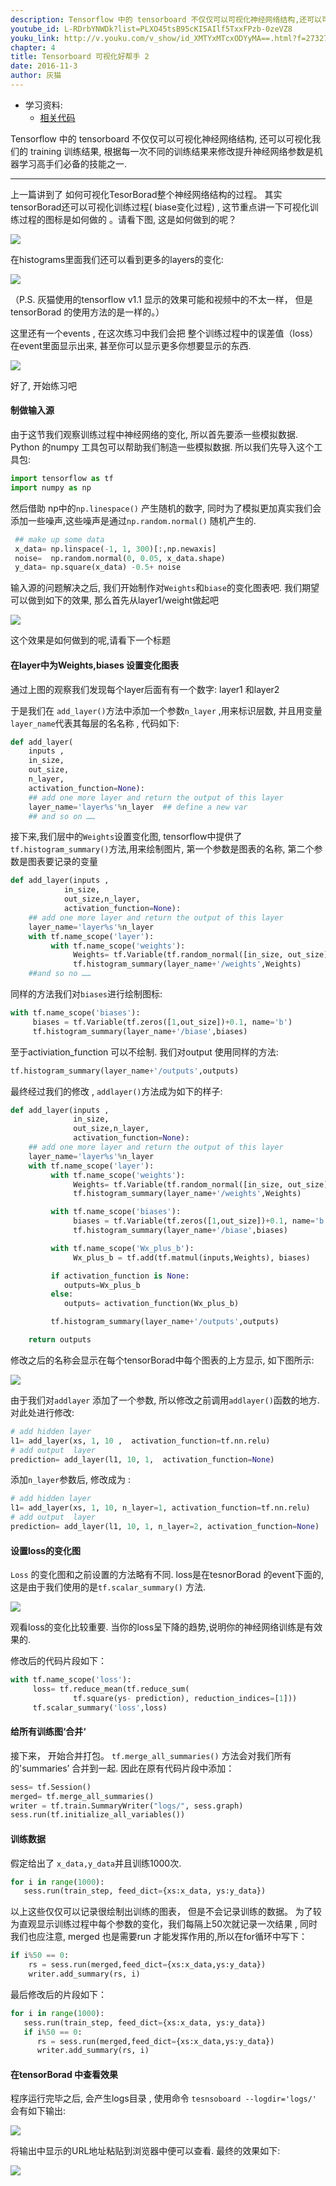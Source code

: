 ```yaml
---
description: Tensorflow 中的 tensorboard 不仅仅可以可视化神经网络结构,还可以可视化我们的 training 训练结果,根据每一次不同的训练结果来修改提升神经网络参数是机器学习高手们必备的技能之一.
youtube_id: L-RDrbYNWDk?list=PLXO45tsB95cKI5AIlf5TxxFPzb-0zeVZ8
youku_link: http://v.youku.com/v_show/id_XMTYxMTcxODYyMA==.html?f=27327189&o=1
chapter: 4
title: Tensorboard 可视化好帮手 2
date: 2016-11-3
author: 灰猫
---
```

* 学习资料:
  * [相关代码](https://github.com/MorvanZhou/tutorials/tree/master/tensorflowTUT/tf15_tensorboard)
  
Tensorflow 中的 tensorboard 不仅仅可以可视化神经网络结构,
还可以可视化我们的 training 训练结果,
根据每一次不同的训练结果来修改提升神经网络参数是机器学习高手们必备的技能之一.

--- 
上一篇讲到了 如何可视化TesorBorad整个神经网络结构的过程。 其实tensorBorad还可以可视化训练过程( biase变化过程) , 这节重点讲一下可视化训练过程的图标是如何做的 。请看下图,  这是如何做到的呢？

<img class="course-image" src="/static/results/tensorflow/15_1_1.png">


在histograms里面我们还可以看到更多的layers的变化:

<img class="course-image" src="/static/results/tensorflow/15_1_2.png">

（P.S. 灰猫使用的tensorflow  v1.1 显示的效果可能和视频中的不太一样， 但是tensorBorad 的使用方法的是一样的。）

这里还有一个events , 在这次练习中我们会把 整个训练过程中的误差值（loss）在event里面显示出来, 甚至你可以显示更多你想要显示的东西.

<img class="course-image" src="/static/results/tensorflow/15_1_3.png">

好了, 开始练习吧

#### 制做输入源
由于这节我们观察训练过程中神经网络的变化, 所以首先要添一些模拟数据.
Python 的numpy 工具包可以帮助我们制造一些模拟数据. 所以我们先导入这个工具包:

```python
import tensorflow as tf
import numpy as np

```

然后借助 np中的`np.linespace()` 产生随机的数字, 同时为了模拟更加真实我们会添加一些噪声,这些噪声是通过`np.random.normal()` 随机产生的. 

```python
 ## make up some data
 x_data= np.linspace(-1, 1, 300)[:,np.newaxis]
 noise=  np.random.normal(0, 0.05, x_data.shape)
 y_data= np.square(x_data) -0.5+ noise

```

输入源的问题解决之后, 我们开始制作对`Weights`和`biase`的变化图表吧. 我们期望可以做到如下的效果, 那么首先从layer1/weight做起吧

<img class="course-image" src="/static/results/tensorflow/15_1_4.png">

这个效果是如何做到的呢,请看下一个标题

#### 在layer中为Weights,biases 设置变化图表


通过上图的观察我们发现每个layer后面有有一个数字: layer1 和layer2

于是我们在  `add_layer()`方法中添加一个参数`n_layer` ,用来标识层数, 并且用变量`layer_name`代表其每层的名名称 , 代码如下:


```python
def add_layer(
    inputs , 
    in_size, 
    out_size,
    n_layer, 
    activation_function=None):
    ## add one more layer and return the output of this layer
    layer_name='layer%s'%n_layer  ## define a new var
    ## and so on ……

```

接下来,我们层中的`Weights`设置变化图, tensorflow中提供了`tf.histogram_summary()`方法,用来绘制图片, 第一个参数是图表的名称, 第二个参数是图表要记录的变量

```python
def add_layer(inputs , 
            in_size, 
            out_size,n_layer, 
            activation_function=None):
    ## add one more layer and return the output of this layer
    layer_name='layer%s'%n_layer
    with tf.name_scope('layer'):
         with tf.name_scope('weights'):
              Weights= tf.Variable(tf.random_normal([in_size, out_size]),name='W')
              tf.histogram_summary(layer_name+'/weights',Weights)
    ##and so no ……
```

同样的方法我们对`biases`进行绘制图标:

```python
with tf.name_scope('biases'):
     biases = tf.Variable(tf.zeros([1,out_size])+0.1, name='b')
     tf.histogram_summary(layer_name+'/biase',biases)

```

至于activiation_function 可以不绘制. 我们对output 使用同样的方法:

```python 
tf.histogram_summary(layer_name+'/outputs',outputs)
```

最终经过我们的修改 , `addlayer()`方法成为如下的样子:

```python
def add_layer(inputs , 
              in_size, 
              out_size,n_layer, 
              activation_function=None):
    ## add one more layer and return the output of this layer
    layer_name='layer%s'%n_layer
    with tf.name_scope('layer'):
         with tf.name_scope('weights'):
              Weights= tf.Variable(tf.random_normal([in_size, out_size]),name='W')
              tf.histogram_summary(layer_name+'/weights',Weights)

         with tf.name_scope('biases'):
              biases = tf.Variable(tf.zeros([1,out_size])+0.1, name='b')
              tf.histogram_summary(layer_name+'/biase',biases)

         with tf.name_scope('Wx_plus_b'):
              Wx_plus_b = tf.add(tf.matmul(inputs,Weights), biases)

         if activation_function is None:
            outputs=Wx_plus_b
         else:
            outputs= activation_function(Wx_plus_b)

         tf.histogram_summary(layer_name+'/outputs',outputs)

    return outputs
```

修改之后的名称会显示在每个tensorBorad中每个图表的上方显示,  如下图所示:

<img class="course-image" src="/static/results/tensorflow/14_1_5.png">

由于我们对`addlayer` 添加了一个参数, 所以修改之前调用`addlayer()`函数的地方.
对此处进行修改:

```python
# add hidden layer
l1= add_layer(xs, 1, 10 ,  activation_function=tf.nn.relu)
# add output  layer
prediction= add_layer(l1, 10, 1,  activation_function=None)
```

添加`n_layer`参数后, 修改成为 :

```python
# add hidden layer
l1= add_layer(xs, 1, 10, n_layer=1, activation_function=tf.nn.relu)
# add output  layer
prediction= add_layer(l1, 10, 1, n_layer=2, activation_function=None)
```


#### 设置loss的变化图

`Loss` 的变化图和之前设置的方法略有不同.  loss是在tesnorBorad 的event下面的, 这是由于我们使用的是`tf.scalar_summary()` 方法.


<img class="course-image" src="/static/results/tensorflow/15_1_6.png">


观看loss的变化比较重要. 当你的loss呈下降的趋势,说明你的神经网络训练是有效果的.

修改后的代码片段如下：

```python 
with tf.name_scope('loss'):
     loss= tf.reduce_mean(tf.reduce_sum(
              tf.square(ys- prediction), reduction_indices=[1]))
     tf.scalar_summary('loss',loss)
```

#### 给所有训练图‘合并‘

接下来， 开始合并打包。
`tf.merge_all_summaries()` 方法会对我们所有的'summaries’ 合并到一起. 
因此在原有代码片段中添加： 
```python
sess= tf.Session()
merged= tf.merge_all_summaries()
writer = tf.train.SummaryWriter("logs/", sess.graph)
sess.run(tf.initialize_all_variables())

```

#### 训练数据
假定给出了 `x_data,y_data`并且训练1000次. 

```python
for i in range(1000):
   sess.run(train_step, feed_dict={xs:x_data, ys:y_data})

```

以上这些仅仅可以记录很绘制出训练的图表， 但是不会记录训练的数据。
为了较为直观显示训练过程中每个参数的变化，我们每隔上50次就记录一次结果 , 同时我们也应注意, merged 也是需要run 才能发挥作用的,所以在for循环中写下：

```python
if i%50 == 0:
    rs = sess.run(merged,feed_dict={xs:x_data,ys:y_data})
    writer.add_summary(rs, i)

```

最后修改后的片段如下：

```python
for i in range(1000):
   sess.run(train_step, feed_dict={xs:x_data, ys:y_data})
   if i%50 == 0:
      rs = sess.run(merged,feed_dict={xs:x_data,ys:y_data})
      writer.add_summary(rs, i)
```

#### 在tensorBorad 中查看效果
程序运行完毕之后, 会产生logs目录 , 使用命令 `tesnsoboard --logdir='logs/'`
会有如下输出:

<img class="course-image" src="/static/results/tensorflow/15_1_7.png">

将输出中显示的URL地址粘贴到浏览器中便可以查看. 最终的效果如下:

<img class="course-image" src="/static/results/tensorflow/15_1_8.png">
